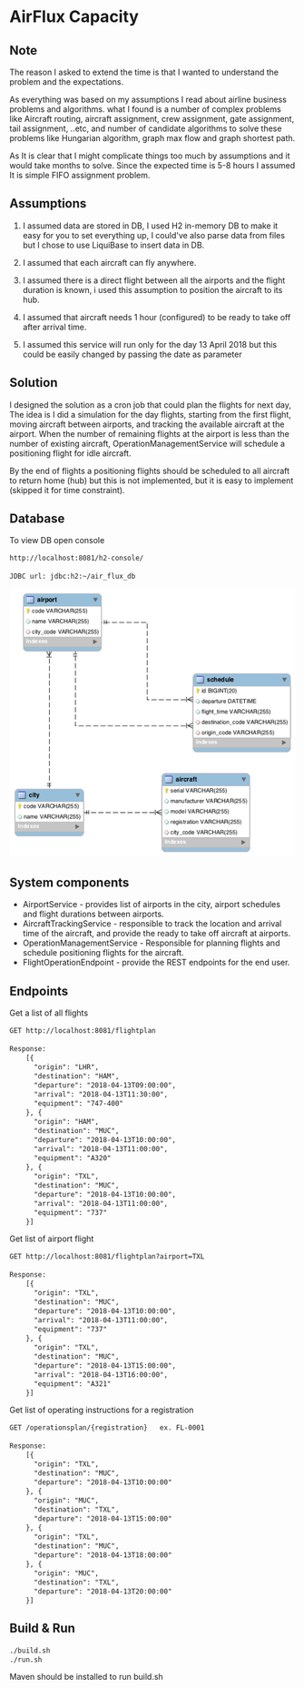 # AirFlux Capacity

## Note
The reason I asked to extend the time is that I wanted to understand the problem and the expectations.

As everything was based on my assumptions I read about airline business problems and algorithms.
what I found is a number of complex problems like Aircraft routing, aircraft assignment, crew assignment, 
gate assignment, tail assignment, ..etc, and number of candidate algorithms to solve these problems like Hungarian algorithm, 
graph max flow and graph shortest path.

As It is clear that I might complicate things too much by assumptions and it would take months to solve.
Since the expected time is 5-8 hours I assumed It is simple FIFO assignment problem.

## Assumptions
1. I assumed data are stored in DB, I used H2 in-memory DB to make it easy for you to set everything up,
I could've also parse data from files but I chose to use LiquiBase to insert data in DB.

2. I assumed that each aircraft can fly anywhere.
3. I assumed there is a direct flight between all the airports and the flight duration is known, 
i used this assumption to position the aircraft to its hub.
4. I assumed that aircraft needs 1 hour (configured) to be ready to take off after arrival time.
5. I assumed this service will run only for the day 13 April 2018 but this could be easily changed by 
passing the date as parameter

## Solution
I designed the solution as a cron job that could plan the flights for next day, 
The idea is I did a simulation for the day flights, starting from the first flight, moving aircraft between airports, 
and tracking the available aircraft at the airport. When the number of remaining flights at the airport is less than 
the number of existing aircraft, OperationManagementService will schedule a positioning flight for idle aircraft.

By the end of flights a positioning flights should be scheduled to all aircraft to return home (hub) 
but this is not implemented, but it is easy to implement (skipped it for time constraint).

## Database
To view DB open console 
    
    http://localhost:8081/h2-console/
    
    JDBC url: jdbc:h2:~/air_flux_db
    
![Screenshot](Air_flux.png)

## System components

- AirportService - provides list of airports in the city, airport schedules and flight durations between airports.
- AircraftTrackingService - responsible to track the location and arrival time of the aircraft, and provide the ready to 
take off aircraft at airports.
- OperationManagementService - Responsible for planning flights and schedule positioning flights for the aircraft.
- FlightOperationEndpoint - provide the REST endpoints for the end user.

## Endpoints
Get a list of all flights

    GET http://localhost:8081/flightplan
    
    Response:
        [{
          "origin": "LHR",
          "destination": "HAM",
          "departure": "2018-04-13T09:00:00",
          "arrival": "2018-04-13T11:30:00",
          "equipment": "747-400"
        }, {
          "origin": "HAM",
          "destination": "MUC",
          "departure": "2018-04-13T10:00:00",
          "arrival": "2018-04-13T11:00:00",
          "equipment": "A320"
        }, {
          "origin": "TXL",
          "destination": "MUC",
          "departure": "2018-04-13T10:00:00",
          "arrival": "2018-04-13T11:00:00",
          "equipment": "737"
        }]

Get list of airport flight

    GET http://localhost:8081/flightplan?airport=TXL
    
    Response:
        [{
          "origin": "TXL",
          "destination": "MUC",
          "departure": "2018-04-13T10:00:00",
          "arrival": "2018-04-13T11:00:00",
          "equipment": "737"
        }, {
          "origin": "TXL",
          "destination": "MUC",
          "departure": "2018-04-13T15:00:00",
          "arrival": "2018-04-13T16:00:00",
          "equipment": "A321"
        }]

Get list of operating instructions for a registration
    
    GET /operationsplan/{registration}   ex. FL-0001
    
    Response:
        [{
          "origin": "TXL",
          "destination": "MUC",
          "departure": "2018-04-13T10:00:00"
        }, {
          "origin": "MUC",
          "destination": "TXL",
          "departure": "2018-04-13T15:00:00"
        }, {
          "origin": "TXL",
          "destination": "MUC",
          "departure": "2018-04-13T18:00:00"
        }, {
          "origin": "MUC",
          "destination": "TXL",
          "departure": "2018-04-13T20:00:00"
        }]

## Build & Run
    ./build.sh
    ./run.sh
    
Maven should be installed to run build.sh
